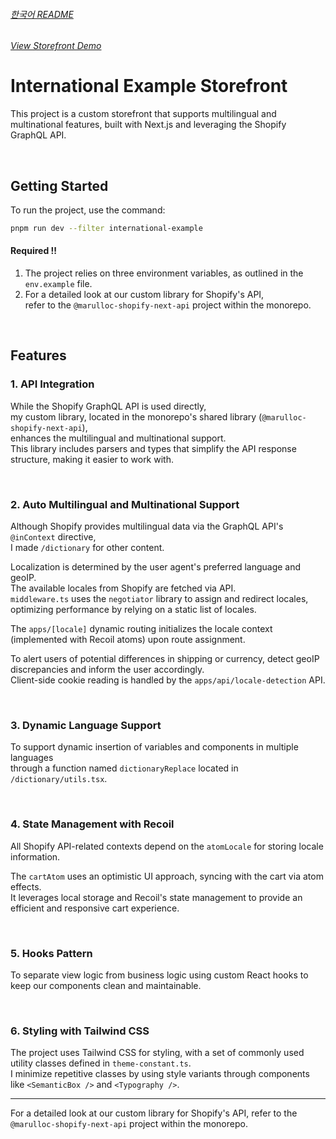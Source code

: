 ###### [한국어 README](README.ko.md)
###### [View Storefront Demo](https://shopify-storefront-monorepo-example-international-example.vercel.app/) 

# International Example Storefront

This project is a custom storefront that supports multilingual and multinational features, built with Next.js and leveraging the Shopify GraphQL API.

<br>

## Getting Started

To run the project, use the command:
```sh
pnpm run dev --filter international-example
```

#### Required !!

1. The project relies on three environment variables, as outlined in the `env.example` file.
2. For a detailed look at our custom library for Shopify's API,  
refer to the `@marulloc-shopify-next-api` project within the monorepo.

<br>

## Features

### 1. API Integration

While the Shopify GraphQL API is used directly,  
my custom library, located in the monorepo's shared library (`@marulloc-shopify-next-api`),  
enhances the multilingual and multinational support.  
This library includes parsers and types that simplify the API response structure, making it easier to work with.

<br>

### 2. Auto Multilingual and Multinational Support

Although Shopify provides multilingual data via the GraphQL API's `@inContext` directive,  
I made `/dictionary` for other content. 

Localization is determined by the user agent's preferred language and geoIP.  
The available locales from Shopify are fetched via API.  
`middleware.ts` uses the `negotiator` library to assign and redirect locales,  
optimizing performance by relying on a static list of locales.

The `apps/[locale]` dynamic routing initializes the locale context (implemented with Recoil atoms) upon route assignment.

To alert users of potential differences in shipping or currency, detect geoIP discrepancies and inform the user accordingly.  
Client-side cookie reading is handled by the `apps/api/locale-detection` API.

<br>

### 3. Dynamic Language Support

To support dynamic insertion of variables and components in multiple languages  
through a function named `dictionaryReplace` located in `/dictionary/utils.tsx`.

<br>

### 4. State Management with Recoil

All Shopify API-related contexts depend on the `atomLocale` for storing locale information.

The `cartAtom` uses an optimistic UI approach, syncing with the cart via atom effects.  
It leverages local storage and Recoil's state management to provide an efficient and responsive cart experience.

<br>

### 5. Hooks Pattern

To separate view logic from business logic using custom React hooks to keep our components clean and maintainable.

<br>

### 6. Styling with Tailwind CSS

The project uses Tailwind CSS for styling, with a set of commonly used utility classes defined in `theme-constant.ts`.  
I minimize repetitive classes by using style variants through components like `<SemanticBox />` and `<Typography />`.

---

For a detailed look at our custom library for Shopify's API, refer to the `@marulloc-shopify-next-api` project within the monorepo.
